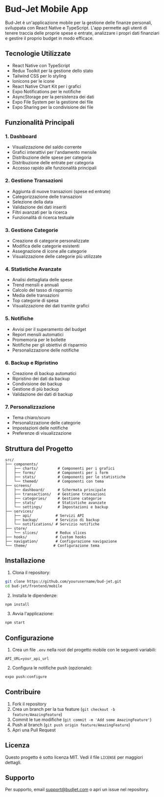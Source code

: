 # Bud-Jet Mobile App

Bud-Jet è un'applicazione mobile per la gestione delle finanze personali, sviluppata con React Native e TypeScript. L'app permette agli utenti di tenere traccia delle proprie spese e entrate, analizzare i propri dati finanziari e gestire il proprio budget in modo efficace.

## Tecnologie Utilizzate

- React Native con TypeScript
- Redux Toolkit per la gestione dello stato
- Tailwind CSS per lo styling
- Ionicons per le icone
- React Native Chart Kit per i grafici
- Expo Notifications per le notifiche
- AsyncStorage per la persistenza dei dati
- Expo File System per la gestione dei file
- Expo Sharing per la condivisione dei file

## Funzionalità Principali

### 1. Dashboard

- Visualizzazione del saldo corrente
- Grafici interattivi per l'andamento mensile
- Distribuzione delle spese per categoria
- Distribuzione delle entrate per categoria
- Accesso rapido alle funzionalità principali

### 2. Gestione Transazioni

- Aggiunta di nuove transazioni (spese ed entrate)
- Categorizzazione delle transazioni
- Selezione della data
- Validazione dei dati inseriti
- Filtri avanzati per la ricerca
- Funzionalità di ricerca testuale

### 3. Gestione Categorie

- Creazione di categorie personalizzate
- Modifica delle categorie esistenti
- Assegnazione di icone alle categorie
- Visualizzazione delle categorie più utilizzate

### 4. Statistiche Avanzate

- Analisi dettagliata delle spese
- Trend mensili e annuali
- Calcolo del tasso di risparmio
- Media delle transazioni
- Top categorie di spesa
- Visualizzazione dei dati tramite grafici

### 5. Notifiche

- Avvisi per il superamento del budget
- Report mensili automatici
- Promemoria per le bollette
- Notifiche per gli obiettivi di risparmio
- Personalizzazione delle notifiche

### 6. Backup e Ripristino

- Creazione di backup automatici
- Ripristino dei dati da backup
- Condivisione dei backup
- Gestione di più backup
- Validazione dei dati di backup

### 7. Personalizzazione

- Tema chiaro/scuro
- Personalizzazione delle categorie
- Impostazioni delle notifiche
- Preferenze di visualizzazione

## Struttura del Progetto

```
src/
├── components/
│   ├── charts/         # Componenti per i grafici
│   ├── forms/          # Componenti per i form
│   ├── stats/          # Componenti per le statistiche
│   └── themed/         # Componenti con tema
├── screens/
│   ├── dashboard/      # Schermata principale
│   ├── transactions/   # Gestione transazioni
│   ├── categories/     # Gestione categorie
│   ├── stats/          # Statistiche avanzate
│   └── settings/       # Impostazioni e backup
├── services/
│   ├── api/           # Servizi API
│   ├── backup/        # Servizio di backup
│   └── notifications/ # Servizio notifiche
├── store/
│   └── slices/        # Redux slices
├── hooks/             # Custom hooks
├── navigation/        # Configurazione navigazione
└── theme/            # Configurazione tema
```

## Installazione

1. Clona il repository:

```bash
git clone https://github.com/yourusername/bud-jet.git
cd bud-jet/frontend/mobile
```

2. Installa le dipendenze:

```bash
npm install
```

3. Avvia l'applicazione:

```bash
npm start
```

## Configurazione

1. Crea un file `.env` nella root del progetto mobile con le seguenti variabili:

```
API_URL=your_api_url
```

2. Configura le notifiche push (opzionale):

```bash
expo push:configure
```

## Contribuire

1. Fork il repository
2. Crea un branch per la tua feature (`git checkout -b feature/AmazingFeature`)
3. Commit le tue modifiche (`git commit -m 'Add some AmazingFeature'`)
4. Push al branch (`git push origin feature/AmazingFeature`)
5. Apri una Pull Request

## Licenza

Questo progetto è sotto licenza MIT. Vedi il file `LICENSE` per maggiori dettagli.

## Supporto

Per supporto, email support@budjet.com o apri un issue nel repository.
